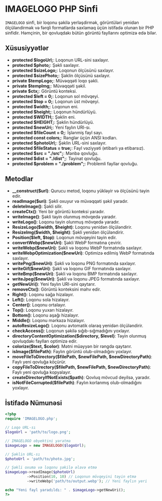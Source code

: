 # IMAGELOGO PHP Sinfi

`IMAGELOGO` sinfi, bir loqonu şəkilə yerləşdirmək, görüntüləri yenidən ölçüləndirmək və fərqli formatlarda saxlamaq üçün istifadə olunan bir PHP sinfidir. Həmçinin, bir qovluqdakı bütün görüntü fayllarını optimizə edə bilər.

## Xüsusiyyətlər
- **protected $logoUrl;**: Loqonun URL-sini saxlayır.
- **protected $photo;**: Şəkli saxlayır.
- **protected $sizeLogo;**: Loqonun ölçüsünü saxlayır.
- **protected $sizePhoto;**: Şəklin ölçüsünü saxlayır.
- **private $tempLogo;**: Müvəqqəti loqo şəkli.
- **private $tempImg;**: Müvəqqəti şəkil.
- **private $ctx;**: Görüntü konteksi.
- **protected $left = 0;**: Loqonun sol mövqeyi.
- **protected $top = 0;**: Loqonun üst mövqeyi.
- **protected $width;**: Loqonun eni.
- **protected $height;**: Loqonun hündürlüyü.
- **protected $WIDTH;**: Şəklin eni.
- **protected $HEIGHT;**: Şəklin hündürlüyü.
- **protected $newUri;**: Yeni faylın URI-sı.
- **protected $fileCount = 0;**: İşlənmiş fayl sayı.
- **protected const colors;**: Rənglər üçün ANSI kodları.
- **protected $photoUrl;**: Şəklin URL-sini saxlayır.
- **protected $fileStatus = true;**: Fayl vəziyyəti (etibarlı ya etibarsız).
- **protected $src = "./src";**: Mənbə qovluğu.
- **protected $dist = "./dist";**: Təyinat qovluğu.
- **protected $problem = "./problem";**: Problemli fayllar qovluğu.

## Metodlar
- **__construct($url)**: Qurucu metod, loqonu yükləyir və ölçüsünü təyin edir.
- **readImage($uri)**: Şəkli oxuyur və müvəqqəti şəkil yaradır.
- **deleteImage()**: Şəkli silir.
- **createCtx()**: Yeni bir görüntü konteksi yaradır.
- **writeImage()**: Şəkli təyin olunmuş mövqedə yaradır.
- **writeLogo()**: Loqonu təyin olunmuş mövqedə yaradır.
- **ResizeLogo($width, $height)**: Loqonu yenidən ölçüləndirir.
- **ResizeImg($width, $height)**: Şəkli yenidən ölçüləndirir.
- **Position($left, $top)**: Loqonun mövqeyini təyin edir.
- **convertWebp($newUri)**: Şəkli WebP formatına çevirir.
- **writeWebp($newUri)**: Şəkli və loqonu WebP formatında saxlayır.
- **writeWebpOptimization($newUri)**: Optimizə edilmiş WebP formatında saxlayır.
- **writePng($newUri)**: Şəkli və loqonu PNG formatında saxlayır.
- **writeGif($newUri)**: Şəkli və loqonu GIF formatında saxlayır.
- **writeBmp($newUri)**: Şəkli və loqonu BMP formatında saxlayır.
- **writeJpeg($newUri)**: Şəkli və loqonu JPEG formatında saxlayır.
- **getNewUri()**: Yeni faylın URI-sini qaytarır.
- **removeCtx()**: Görüntü konteksini məhv edir.
- **Right()**: Loqonu sağa hizalayır.
- **Left()**: Loqonu sola hizalayır.
- **Center()**: Loqonu ortalayır.
- **Top()**: Loqonu yuxarı hizalayır.
- **Bottom()**: Loqonu aşağı hizalayır.
- **Middle()**: Loqonu mərkəzə hizalayır.
- **autoResizeLogo()**: Loqonu avtomatik olaraq yenidən ölçüləndirir.
- **checkAccess()**: Loqonun şəkilə sığıb-sığmadığını yoxlayır.
- **directoryContentOptimization($directory, $level)**: Təyin olunmuş qovluqdakı faylları optimizə edir.
- **colorize($text, $color)**: Mətni müəyyən bir rəngdə qaytarır.
- **isImage($filePath)**: Faylın görüntü olub-olmadığını yoxlayır.
- **moveFileToDirectory($filePath, $newFilePath, $newDirectoryPath)**: Faylı yeni qovluğa köçürür.
- **copyFileToDirectory($filePath, $newFilePath, $newDirectoryPath)**: Faylı yeni qovluğa kopyalayır.
- **createDirectoryIfNotExists($path)**: Qovluq mövcud deyilsə, yaradır.
- **isNotFileCorrupted($filePath)**: Faylın korlanmış olub-olmadığını yoxlayır.

## İstifadə Nümunəsi
```php
<?php
require 'IMAGELOGO.php';

// Loqo URL-sı
$logoUrl = 'path/to/logo.png';

// IMAGELOGO obyektini yaratma
$imageLogo = new IMAGELOGO($logoUrl);

// Şəklin URL-sı
$photoUrl = 'path/to/photo.jpg';

// Şəkli oxuma və loqonu şəkilə əlavə etmə
$imageLogo->readImage($photoUrl)
          ->Position(10, 10) // Loqonun mövqeyini təyin etmə
          ->writeWebp('path/to/output.webp'); // Yeni faylın yeri

echo "Yeni fayl yaradıldı: " . $imageLogo->getNewUri();
?>
